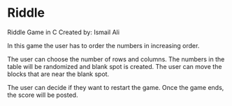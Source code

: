 # Riddle

Riddle Game in C
Created by: Ismail Ali

In this game the user has to order the numbers in increasing order.

The user can choose the number of rows and columns.
The numbers in the table will be randomized and blank spot is created.
The user can move the blocks that are near the blank spot.

The user can decide if they want to restart the game.
Once the game ends, the score will be posted.
